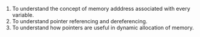 1. To understand the concept of memory adddress associated with every variable.
2. To understand pointer referencing and dereferencing.
3. To understand how pointers are useful in dynamic allocation of memory.
